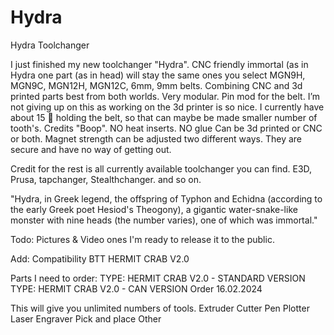 # Hydra
Hydra Toolchanger

I just finished my new toolchanger "Hydra".
CNC friendly
immortal (as in Hydra one part (as in head) will stay the same ones you select MGN9H, MGN9C, MGN12H, MGN12C, 6mm, 9mm belts.
Combining  CNC and 3d printed parts best from both worlds.
Very modular.
Pin mod for the belt. I’m not giving up on this as working on the 3d printer is so nice. I currently have about 15 🦷 holding the belt, so that can maybe be made smaller number of tooth's. Credits "Boop".
NO heat inserts.
NO glue
Can be 3d printed or CNC or both.
Magnet strength can be adjusted two different ways. They are secure and have no way of getting out.

Credit for the rest is all currently available toolchanger you can find. E3D, Prusa, tapchanger, Stealthchanger. and so on.

"Hydra, in Greek legend, the offspring of Typhon and Echidna (according to the early Greek poet Hesiod's Theogony), a gigantic water-snake-like monster with nine heads (the number varies), one of which was immortal."

Todo:
Pictures & Video ones I'm ready to release it to the public.


Add: Compatibility
BTT HERMIT CRAB V2.0

Parts I need to order: 
TYPE: HERMIT CRAB V2.0 - STANDARD VERSION
TYPE: HERMIT CRAB V2.0 - CAN VERSION
Order 16.02.2024

This will give you unlimited numbers of tools.
Extruder
Cutter
Pen Plotter
Laser Engraver
Pick and place
Other 
